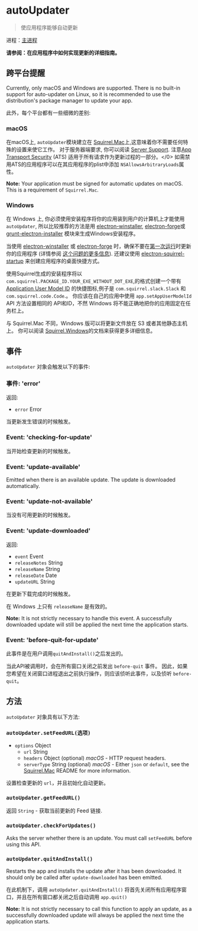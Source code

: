 # autoUpdater

> 使应用程序能够自动更新

进程：[主进程](../glossary.md#main-process)

**请参阅：在应用程序中如何实现更新的详细指南。**

## 跨平台提醒

Currently, only macOS and Windows are supported. There is no built-in support for auto-updater on Linux, so it is recommended to use the distribution's package manager to update your app.

此外，每个平台都有一些细微的差别:

### macOS

在macOS上, `autoUpdater`模块建立在 [Squirrel.Mac](https://github.com/Squirrel/Squirrel.Mac)上,这意味着你不需要任何特殊的设置来使它工作。 对于服务器端要求, 你可以阅读 [Server Support](https://github.com/Squirrel/Squirrel.Mac#server-support). 注意[App Transport Security](https://developer.apple.com/library/content/documentation/General/Reference/InfoPlistKeyReference/Articles/CocoaKeys.html#//apple_ref/doc/uid/TP40009251-SW35) (ATS) 适用于所有请求作为更新过程的一部分。</0> 如需禁用ATS的应用程序可以在其应用程序的plist中添加 `NSAllowsArbitraryLoads`属性。

**Note:** Your application must be signed for automatic updates on macOS. This is a requirement of `Squirrel.Mac`.

### Windows

在 Windows 上, 你必须使用安装程序将你的应用装到用户的计算机上才能使用`autoUpdater`, 所以比较推荐的方法是用 [electron-winstaller](https://github.com/electron/windows-installer), [electron-forge](https://github.com/electron-userland/electron-forge)或 [grunt-electron-installer](https://github.com/electron/grunt-electron-installer) 模块来生成Windows安装程序。

当使用 [electron-winstaller](https://github.com/electron/windows-installer) 或 [electron-forge](https://github.com/electron-userland/electron-forge) 时，确保不要在[第一次运行](https://github.com/electron/windows-installer#handling-squirrel-events)时更新你的应用程序 (详情参阅 [这个问题的更多信息](https://github.com/electron/electron/issues/7155)). 还建议使用 [electron-squirrel-startup](https://github.com/mongodb-js/electron-squirrel-startup) 来创建应用程序的桌面快捷方式。

使用Squirrel生成的安装程序将以`com.squirrel.PACKAGE_ID.YOUR_EXE_WITHOUT_DOT_EXE`,的格式创建一个带有[Application User Model ID](https://msdn.microsoft.com/en-us/library/windows/desktop/dd378459(v=vs.85).aspx) 的快捷图标,例子是 `com.squirrel.slack.Slack` 和 `com.squirrel.code.Code`.。 你应该在自己的应用中使用 `app.setAppUserModelId` API 方法设置相同的 API和ID，不然 Windows 将不能正确地把你的应用固定在任务栏上。

与 Squirrel.Mac 不同，Windows 版可以将更新文件放在 S3 或者其他静态主机上。 你可以阅读 [Squirrel.Windows](https://github.com/Squirrel/Squirrel.Windows)的文档来获得更多详细信息。

## 事件

`autoUpdater` 对象会触发以下的事件:

### 事件: 'error'

返回:

* `error` Error

当更新发生错误的时候触发。

### Event: 'checking-for-update'

当开始检查更新的时候触发。

### Event: 'update-available'

Emitted when there is an available update. The update is downloaded automatically.

### Event: 'update-not-available'

当没有可用更新的时候触发。

### Event: 'update-downloaded'

返回:

* `event` Event
* `releaseNotes` String
* `releaseName` String
* `releaseDate` Date
* `updateURL` String

在更新下载完成的时候触发。

在 Windows 上只有 `releaseName` 是有效的。

**Note:** It is not strictly necessary to handle this event. A successfully downloaded update will still be applied the next time the application starts.

### Event:  'before-quit-for-update'

此事件是在用户调用`quitAndInstall()`之后发出的。

当此API被调用时，会在所有窗口关闭之前发出 `before-quit` 事件。 因此，如果您希望在关闭窗口进程退出之前执行操作，则应该侦听此事件，以及侦听 `before-quit`。

## 方法

`autoUpdater` 对象具有以下方法:

### `autoUpdater.setFeedURL(选项)`

* `options` Object
  * `url` String
  * `headers` Object (optional) _macOS_ - HTTP request headers.
  * `serverType` String (optional) _macOS_ - Either `json` or `default`, see the [Squirrel.Mac](https://github.com/Squirrel/Squirrel.Mac) README for more information.

设置检查更新的 `url`，并且初始化自动更新。

### `autoUpdater.getFeedURL()`

返回 `String` - 获取当前更新的 Feed 链接.

### `autoUpdater.checkForUpdates()`

Asks the server whether there is an update. You must call `setFeedURL` before using this API.

### `autoUpdater.quitAndInstall()`

Restarts the app and installs the update after it has been downloaded. It should only be called after `update-downloaded` has been emitted.

在此机制下，调用 `autoUpdater.quitAndInstall()` 将首先关闭所有应用程序窗口，并且在所有窗口都关闭之后自动调用 `app.quit()`

**Note:** It is not strictly necessary to call this function to apply an update, as a successfully downloaded update will always be applied the next time the application starts.
